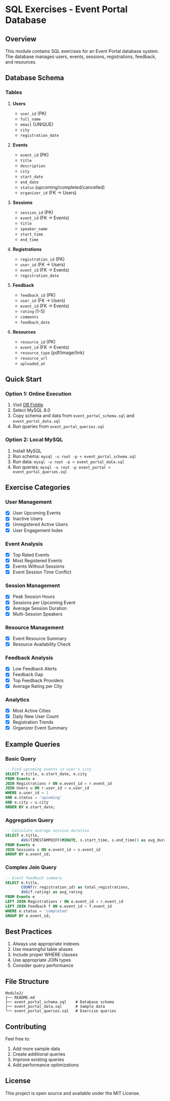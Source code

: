 # SQL Exercises - Event Portal Database

## Overview
This module contains SQL exercises for an Event Portal database system. The database manages users, events, sessions, registrations, feedback, and resources.

## Database Schema

### Tables
1. **Users**
   - `user_id` (PK)
   - `full_name`
   - `email` (UNIQUE)
   - `city`
   - `registration_date`

2. **Events**
   - `event_id` (PK)
   - `title`
   - `description`
   - `city`
   - `start_date`
   - `end_date`
   - `status` (upcoming/completed/cancelled)
   - `organizer_id` (FK → Users)

3. **Sessions**
   - `session_id` (PK)
   - `event_id` (FK → Events)
   - `title`
   - `speaker_name`
   - `start_time`
   - `end_time`

4. **Registrations**
   - `registration_id` (PK)
   - `user_id` (FK → Users)
   - `event_id` (FK → Events)
   - `registration_date`

5. **Feedback**
   - `feedback_id` (PK)
   - `user_id` (FK → Users)
   - `event_id` (FK → Events)
   - `rating` (1-5)
   - `comments`
   - `feedback_date`

6. **Resources**
   - `resource_id` (PK)
   - `event_id` (FK → Events)
   - `resource_type` (pdf/image/link)
   - `resource_url`
   - `uploaded_at`

## Quick Start

### Option 1: Online Execution
1. Visit [DB Fiddle](https://www.db-fiddle.com/)
2. Select MySQL 8.0
3. Copy schema and data from `event_portal_schema.sql` and `event_portal_data.sql`
4. Run queries from `event_portal_queries.sql`

### Option 2: Local MySQL
1. Install MySQL
2. Run schema: `mysql -u root -p < event_portal_schema.sql`
3. Run data: `mysql -u root -p < event_portal_data.sql`
4. Run queries: `mysql -u root -p event_portal < event_portal_queries.sql`

## Exercise Categories

### User Management
- [x] User Upcoming Events
- [x] Inactive Users
- [x] Unregistered Active Users
- [x] User Engagement Index

### Event Analysis
- [x] Top Rated Events
- [x] Most Registered Events
- [x] Events Without Sessions
- [x] Event Session Time Conflict

### Session Management
- [x] Peak Session Hours
- [x] Sessions per Upcoming Event
- [x] Average Session Duration
- [x] Multi-Session Speakers

### Resource Management
- [x] Event Resource Summary
- [x] Resource Availability Check

### Feedback Analysis
- [x] Low Feedback Alerts
- [x] Feedback Gap
- [x] Top Feedback Providers
- [x] Average Rating per City

### Analytics
- [x] Most Active Cities
- [x] Daily New User Count
- [x] Registration Trends
- [x] Organizer Event Summary

## Example Queries

### Basic Query
```sql
-- Find upcoming events in user's city
SELECT e.title, e.start_date, e.city
FROM Events e
JOIN Registrations r ON e.event_id = r.event_id
JOIN Users u ON r.user_id = u.user_id
WHERE u.user_id = 1 
AND e.status = 'upcoming'
AND e.city = u.city
ORDER BY e.start_date;
```

### Aggregation Query
```sql
-- Calculate average session duration
SELECT e.title,
       AVG(TIMESTAMPDIFF(MINUTE, s.start_time, s.end_time)) as avg_duration_minutes
FROM Events e
JOIN Sessions s ON e.event_id = s.event_id
GROUP BY e.event_id;
```

### Complex Join Query
```sql
-- Event feedback summary
SELECT e.title,
       COUNT(r.registration_id) as total_registrations,
       AVG(f.rating) as avg_rating
FROM Events e
LEFT JOIN Registrations r ON e.event_id = r.event_id
LEFT JOIN Feedback f ON e.event_id = f.event_id
WHERE e.status = 'completed'
GROUP BY e.event_id;
```

## Best Practices
1. Always use appropriate indexes
2. Use meaningful table aliases
3. Include proper WHERE clauses
4. Use appropriate JOIN types
5. Consider query performance

## File Structure
```
Module2/
├── README.md
├── event_portal_schema.sql    # Database schema
├── event_portal_data.sql      # Sample data
└── event_portal_queries.sql   # Exercise queries
```

## Contributing
Feel free to:
1. Add more sample data
2. Create additional queries
3. Improve existing queries
4. Add performance optimizations

## License
This project is open source and available under the MIT License. 